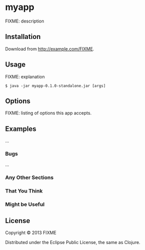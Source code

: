 # myapp

FIXME: description

## Installation

Download from http://example.com/FIXME.

## Usage

FIXME: explanation

    $ java -jar myapp-0.1.0-standalone.jar [args]

## Options

FIXME: listing of options this app accepts.

## Examples

...

### Bugs

...

### Any Other Sections
### That You Think
### Might be Useful

## License

Copyright © 2013 FIXME

Distributed under the Eclipse Public License, the same as Clojure.
